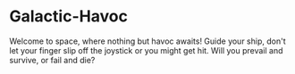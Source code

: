 # Galactic-Havoc
Welcome to space, where nothing but havoc awaits! Guide your ship, don't let your finger slip off the joystick or you might get hit. Will you prevail and survive, or fail and die?
